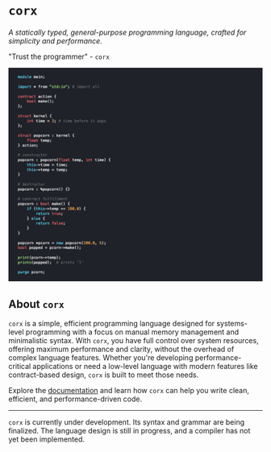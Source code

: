 # `corx`
*A statically typed, general-purpose programming language, crafted for simplicity and performance.*

"Trust the programmer" - `corx`

![corx programming language](./corx-lang.png)

## About `corx`
 `corx` is a simple, efficient programming language designed for systems-level programming with a focus on manual memory management and minimalistic syntax. With `corx`, you have full control over system resources, offering maximum performance and clarity, without the overhead of complex language features. Whether you're developing performance-critical applications or need a low-level language with modern features like contract-based design, `corx` is built to meet those needs.

Explore the [documentation](https://sajibsrs.github.io/corx-lang/) and learn how `corx` can help you write clean, efficient, and performance-driven code.

---
`corx` is currently under development. Its syntax and grammar are being finalized. The language design is still in progress, and a compiler has not yet been implemented.

